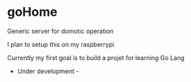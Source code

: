 # goHome

Generic server for domotic operation

I plan to setup this on my raspberrypi


Currently my first goal is to build a projet for learning Go Lang


- Under development -

